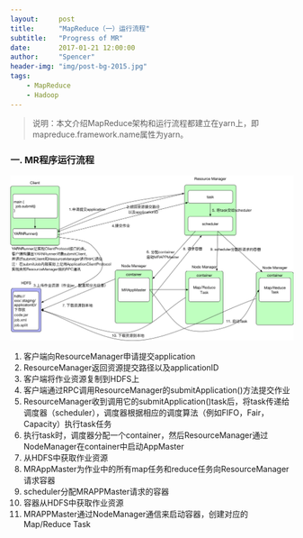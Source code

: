 ```yaml
---
layout:     post
title:      "MapReduce（一）运行流程"
subtitle:   "Progress of MR"
date:       2017-01-21 12:00:00
author:     "Spencer"
header-img: "img/post-bg-2015.jpg"
tags:
    - MapReduce
    - Hadoop
---
```


> 说明：本文介绍MapReduce架构和运行流程都建立在yarn上，即mapreduce.framework.name属性为yarn。

### 一. MR程序运行流程
![mapreduceOnYarn.png](/img/in-post/post-js-version/mapreduceOnYarn.png)
1. 客户端向ResourceManager申请提交application
2. ResourceManager返回资源提交路径以及applicationID
3. 客户端将作业资源复制到HDFS上
4. 客户端通过RPC调用ResourceManager的submitApplication()方法提交作业
5. ResourceManager收到调用它的submitApplication()task后，将task传递给调度器（scheduler），调度器根据相应的调度算法（例如FIFO，Fair，Capacity）执行task任务
6. 执行task时，调度器分配一个container，然后ResourceManager通过NodeManager在container中启动AppMaster
7. 从HDFS中获取作业资源
8. MRAppMaster为作业中的所有map任务和reduce任务向ResourceManager请求容器
9. scheduler分配MRAPPMaster请求的容器
10. 容器从HDFS中获取作业资源
11. MRAPPMaster通过NodeManager通信来启动容器，创建对应的Map/Reduce Task
